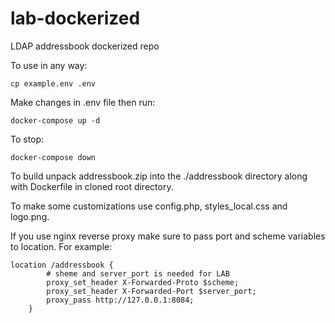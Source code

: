 # lab-dockerized
LDAP addressbook dockerized repo

To use in any way:
```
cp example.env .env
```
Make changes in .env file then run:
```
docker-compose up -d
```
To stop:
```
docker-compose down
```

To build unpack addressbook.zip into the ./addressbook directory along with Dockerfile in cloned root directory.

To make some customizations use config.php, styles_local.css and logo.png.

If you use nginx reverse proxy make sure to pass port and scheme variables to location. For example:
```
location /addressbook {
		# sheme and server_port is needed for LAB
		proxy_set_header X-Forwarded-Proto $scheme;
		proxy_set_header X-Forwarded-Port $server_port;
		proxy_pass http://127.0.0.1:8084;
	}

```
